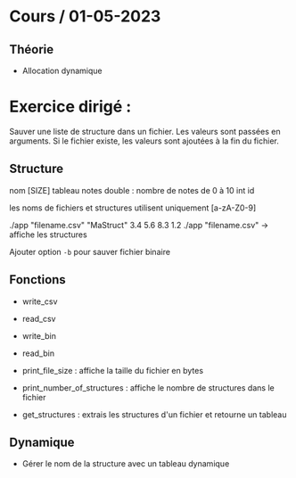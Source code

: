 # Cours / 01-05-2023

## Théorie 
- Allocation dynamique

# Exercice dirigé :

Sauver une liste de structure dans un fichier.
Les valeurs sont passées en arguments.
Si le fichier existe, les valeurs sont ajoutées à la fin du fichier.

## Structure
nom [SIZE]
tableau notes double : nombre de notes de 0 à 10
int id

les noms de fichiers et structures utilisent uniquement [a-zA-Z0-9]

./app "filename.csv" "MaStruct" 3.4 5.6 8.3 1.2
./app "filename.csv" -> affiche les structures

Ajouter option `-b` pour sauver fichier binaire

## Fonctions
- write_csv
- read_csv

- write_bin
- read_bin

- print_file_size : affiche la taille du fichier en bytes
- print_number_of_structures : affiche le nombre de structures dans le fichier
- get_structures : extrais les structures d'un fichier et retourne un tableau

## Dynamique
- Gérer le nom de la structure avec un tableau dynamique

